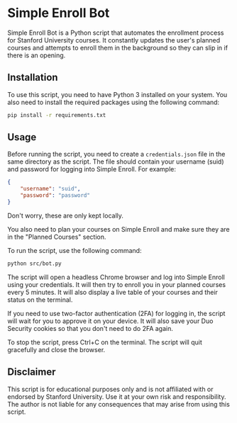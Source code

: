 # Simple Enroll Bot

Simple Enroll Bot is a Python script that automates the enrollment process for Stanford University courses. It constantly updates the user's planned courses and attempts to enroll them in the background so they can slip in if there is an opening.

## Installation

To use this script, you need to have Python 3 installed on your system. You also need to install the required packages using the following command:

```bash
pip install -r requirements.txt
```

## Usage

Before running the script, you need to create a `credentials.json` file in the same directory as the script. The file should contain your username (suid) and password for logging into Simple Enroll. For example:

```json
{
    "username": "suid",
    "password": "password"
}
```

Don't worry, these are only kept locally.

You also need to plan your courses on Simple Enroll and make sure they are in the "Planned Courses" section.

To run the script, use the following command:

```bash
python src/bot.py
```

The script will open a headless Chrome browser and log into Simple Enroll using your credentials. It will then try to enroll you in your planned courses every 5 minutes. It will also display a live table of your courses and their status on the terminal.

If you need to use two-factor authentication (2FA) for logging in, the script will wait for you to approve it on your device. It will also save your Duo Security cookies so that you don't need to do 2FA again.

To stop the script, press Ctrl+C on the terminal. The script will quit gracefully and close the browser.

## Disclaimer

This script is for educational purposes only and is not affiliated with or endorsed by Stanford University. Use it at your own risk and responsibility. The author is not liable for any consequences that may arise from using this script.

